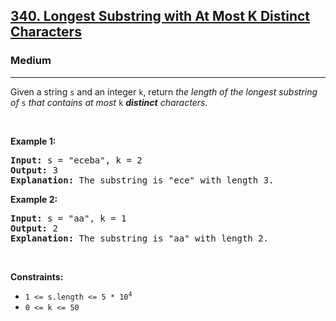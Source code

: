 <h2><a href="https://leetcode.com/problems/longest-substring-with-at-most-k-distinct-characters/">340. Longest Substring with At Most K Distinct Characters</a></h2><h3>Medium</h3><hr><div style="user-select: auto;"><p style="user-select: auto;">Given a string <code style="user-select: auto;">s</code> and an integer <code style="user-select: auto;">k</code>, return <em style="user-select: auto;">the length of the longest substring of</em> <code style="user-select: auto;">s</code> <em style="user-select: auto;">that contains at most</em> <code style="user-select: auto;">k</code> <em style="user-select: auto;"><strong style="user-select: auto;">distinct</strong> characters</em>.</p>

<p style="user-select: auto;">&nbsp;</p>
<p style="user-select: auto;"><strong class="example" style="user-select: auto;">Example 1:</strong></p>

<pre style="user-select: auto;"><strong style="user-select: auto;">Input:</strong> s = "eceba", k = 2
<strong style="user-select: auto;">Output:</strong> 3
<strong style="user-select: auto;">Explanation:</strong> The substring is "ece" with length 3.</pre>

<p style="user-select: auto;"><strong class="example" style="user-select: auto;">Example 2:</strong></p>

<pre style="user-select: auto;"><strong style="user-select: auto;">Input:</strong> s = "aa", k = 1
<strong style="user-select: auto;">Output:</strong> 2
<strong style="user-select: auto;">Explanation:</strong> The substring is "aa" with length 2.
</pre>

<p style="user-select: auto;">&nbsp;</p>
<p style="user-select: auto;"><strong style="user-select: auto;">Constraints:</strong></p>

<ul style="user-select: auto;">
	<li style="user-select: auto;"><code style="user-select: auto;">1 &lt;= s.length &lt;= 5 * 10<sup style="user-select: auto;">4</sup></code></li>
	<li style="user-select: auto;"><code style="user-select: auto;">0 &lt;= k &lt;= 50</code></li>
</ul>
</div>